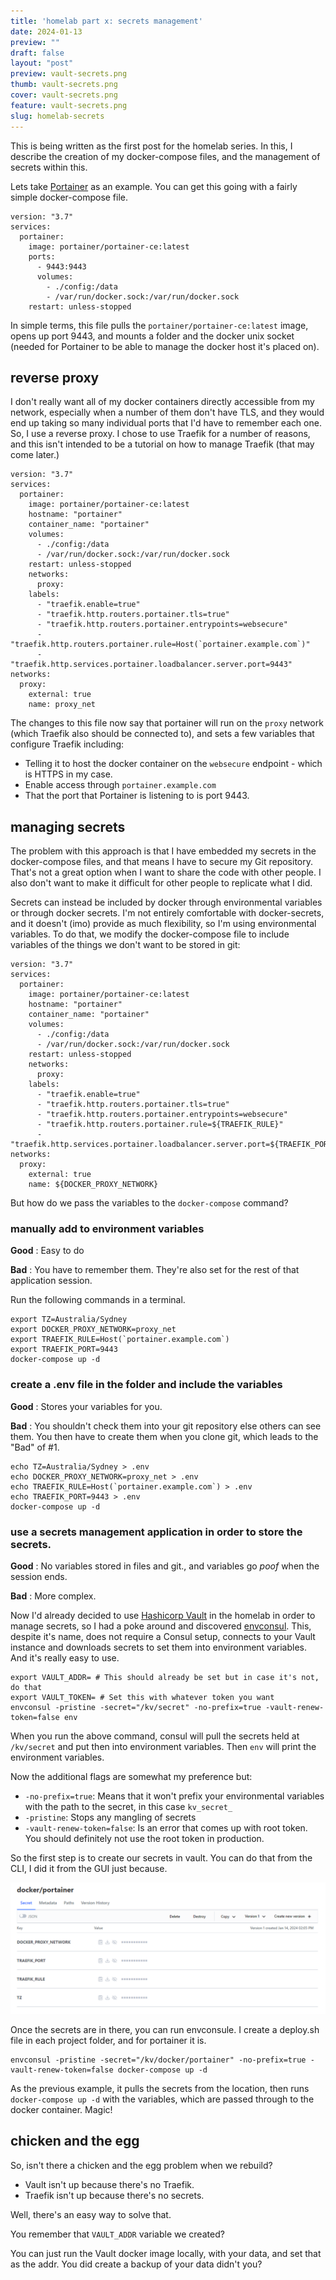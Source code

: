 ```yaml
---
title: 'homelab part x: secrets management'
date: 2024-01-13
preview: ""
draft: false
layout: "post"
preview: vault-secrets.png
thumb: vault-secrets.png
cover: vault-secrets.png
feature: vault-secrets.png
slug: homelab-secrets
---
```


This is being written as the first post for the homelab series. In this, I describe the creation of my docker-compose files, and the management of secrets within this.

Lets take [Portainer](https://www.portainer.io/) as an example. You can get this going with a fairly simple docker-compose file.

```
version: "3.7"
services:
  portainer:
    image: portainer/portainer-ce:latest
    ports:
      - 9443:9443
      volumes:
        - ./config:/data
        - /var/run/docker.sock:/var/run/docker.sock
    restart: unless-stopped
```
In simple terms, this file pulls the ```portainer/portainer-ce:latest``` image, opens up port 9443, and mounts a folder and the docker unix socket (needed for Portainer to be able to manage the docker host it's placed on). 

## reverse proxy
I don't really want all of my docker containers directly accessible from my network, especially when a number of them don't have TLS, and they would end up taking so many individual ports that I'd have to remember each one. So, I use a reverse proxy. I chose to use Traefik for a number of reasons, and this isn't intended to be a tutorial on how to manage Traefik (that may come later.)

```
version: "3.7"
services:
  portainer:
    image: portainer/portainer-ce:latest
    hostname: "portainer"
    container_name: "portainer"
    volumes:
      - ./config:/data
      - /var/run/docker.sock:/var/run/docker.sock
    restart: unless-stopped
    networks:
      proxy:
    labels:
      - "traefik.enable=true"
      - "traefik.http.routers.portainer.tls=true"
      - "traefik.http.routers.portainer.entrypoints=websecure"
      - "traefik.http.routers.portainer.rule=Host(`portainer.example.com`)"
      - "traefik.http.services.portainer.loadbalancer.server.port=9443"
networks:
  proxy:
    external: true
    name: proxy_net
```

The changes to this file now say that portainer will run on the ```proxy``` network (which Traefik also should be connected to), and sets a few variables that configure Traefik including:
- Telling it to host the docker container on the ```websecure``` endpoint - which is HTTPS in my case.
- Enable access through ```portainer.example.com```
- That the port that Portainer is listening to is port 9443.
  
## managing secrets

The problem with this approach is that I have embedded my secrets in the docker-compose files, and that means I have to secure my Git repository. That's not a great option when I want to share the code with other people. I also don't want to make it difficult for other people to replicate what I did.

Secrets can instead be included by docker through environmental variables or through docker secrets. I'm not entirely comfortable with docker-secrets, and it doesn't (imo) provide as much flexibility, so I'm using environmental variables. To do that, we modify the docker-compose file to include variables of the things we don't want to be stored in git:
```
version: "3.7"
services:
  portainer:
    image: portainer/portainer-ce:latest
    hostname: "portainer"
    container_name: "portainer"
    volumes:
      - ./config:/data
      - /var/run/docker.sock:/var/run/docker.sock
    restart: unless-stopped
    networks:
      proxy:
    labels:
      - "traefik.enable=true"
      - "traefik.http.routers.portainer.tls=true"
      - "traefik.http.routers.portainer.entrypoints=websecure"
      - "traefik.http.routers.portainer.rule=${TRAEFIK_RULE}"
      - "traefik.http.services.portainer.loadbalancer.server.port=${TRAEFIK_PORT}"
networks:
  proxy:
    external: true
    name: ${DOCKER_PROXY_NETWORK}
```
But how do we pass the variables to the ```docker-compose``` command?

### manually add to environment variables
**Good** : Easy to do

**Bad** : You have to remember them. They're also set for the rest of that application session.

Run the following commands in a terminal.
```
export TZ=Australia/Sydney
export DOCKER_PROXY_NETWORK=proxy_net
export TRAEFIK_RULE=Host(`portainer.example.com`)
export TRAEFIK_PORT=9443
docker-compose up -d

```
### create a .env file in the folder and include the variables


**Good** : Stores your variables for you.

**Bad** : You shouldn't check them into your git repository else others can see them. You then have to create them when you clone git, which leads to the "Bad" of #1.

```
echo TZ=Australia/Sydney > .env
echo DOCKER_PROXY_NETWORK=proxy_net > .env
echo TRAEFIK_RULE=Host(`portainer.example.com`) > .env
echo TRAEFIK_PORT=9443 > .env
docker-compose up -d
```

### use a secrets management application in order to store the secrets.

**Good** : No variables stored in files and git., and variables go *poof* when the session ends.

**Bad** : More complex.

Now I'd already decided to use [Hashicorp Vault](https://www.vaultproject.io/) in the homelab in order to manage secrets, so I had a poke around and discovered [envconsul](https://github.com/hashicorp/envconsul). This, despite it's name, does not require a Consul setup, connects to your Vault instance and downloads secrets to set them into environment variables. And it's really easy to use.

```
export VAULT_ADDR= # This should already be set but in case it's not, do that
export VAULT_TOKEN= # Set this with whatever token you want
envconsul -pristine -secret="/kv/secret" -no-prefix=true -vault-renew-token=false env
```

When you run the above command, consul will pull the secrets held at ```/kv/secret``` and put then into environment variables. Then ```env``` will print the environment variables.

Now the additional flags are somewhat my preference but:
- ```-no-prefix=true```: Means that it won't prefix your environmental variables with the path to the secret, in this case ```kv_secret_```
- ```-pristine```: Stops any mangling of secrets
- ```-vault-renew-token=false```: Is an error that comes up with root token. You should definitely not use the root token in production.

So the first step is to create our secrets in vault. You can do that from the CLI, I did it from the GUI just because.

![](vault-secrets.png)

Once the secrets are in there, you can run envconsule. I create a deploy.sh file in each project folder, and for portainer it is.

```
envconsul -pristine -secret="/kv/docker/portainer" -no-prefix=true -vault-renew-token=false docker-compose up -d
```

As the previous example, it pulls the secrets from the location, then runs ```docker-compose up -d``` with the variables, which are passed through to the docker container. Magic!


## chicken and the egg
So, isn't there a chicken and the egg problem when we rebuild?
- Vault isn't up because there's no Traefik.
- Traefik isn't up because there's no secrets.

Well, there's an easy way to solve that.

You remember that `VAULT_ADDR` variable we created?

You can just run the Vault docker image locally, with your data, and set that as the addr. You did create a backup of your data didn't you?